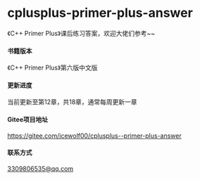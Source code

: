 # cplusplus-primer-plus-answer
《C++ Primer Plus》课后练习答案，欢迎大佬们参考~~

#### 书籍版本
《C++ Primer Plus》第六版中文版

#### 更新进度
当前更新至第12章，共18章，通常每周更新一章

#### Gitee项目地址
https://gitee.com/icewolf00/cplusplus--primer-plus-answer

#### 联系方式
3309806535@qq.com
